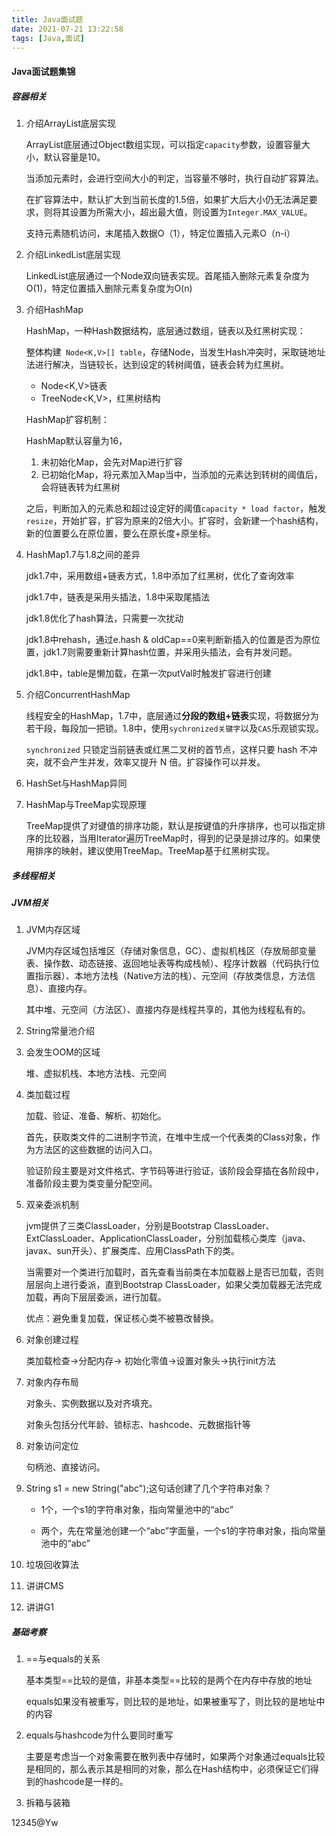 ```yaml
---
title: Java面试题
date: 2021-07-21 13:22:58
tags: [Java,面试]
---
```


#### Java面试题集锦

##### 容器相关

1. 介绍ArrayList底层实现

   ArrayList底层通过Object数组实现，可以指定`capacity`参数，设置容量大小，默认容量是10。

   当添加元素时，会进行空间大小的判定，当容量不够时，执行自动扩容算法。

   在扩容算法中，默认扩大到当前长度的1.5倍，如果扩大后大小仍无法满足要求，则将其设置为所需大小，超出最大值，则设置为`Integer.MAX_VALUE`。

   支持元素随机访问，末尾插入数据O（1），特定位置插入元素O（n-i）

2. 介绍LinkedList底层实现

   LinkedList底层通过一个Node双向链表实现。首尾插入删除元素复杂度为O(1)，特定位置插入删除元素复杂度为O(n)

3. 介绍HashMap

   HashMap，一种Hash数据结构，底层通过数组，链表以及红黑树实现：

   整体构建` Node<K,V>[] table`，存储Node，当发生Hash冲突时，采取链地址法进行解决，当链较长，达到设定的转树阈值，链表会转为红黑树。

   - Node<K,V>链表
   - TreeNode<K,V>，红黑树结构

   HashMap扩容机制：

   HashMap默认容量为16，

   1. 未初始化Map，会先对Map进行扩容
   2. 已初始化Map，将元素加入Map当中，当添加的元素达到转树的阈值后，会将链表转为红黑树

   之后，判断加入的元素总和超过设定好的阈值`capacity * load factor`，触发`resize`，开始扩容，扩容为原来的2倍大小。扩容时，会新建一个hash结构，新的位置要么在原位置，要么在原长度+原坐标。

4. HashMap1.7与1.8之间的差异

   jdk1.7中，采用数组+链表方式，1.8中添加了红黑树，优化了查询效率

   jdk1.7中，链表是采用头插法，1.8中采取尾插法

   jdk1.8优化了hash算法，只需要一次扰动

   jdk1.8中rehash，通过e.hash & oldCap==0来判断新插入的位置是否为原位置，jdk1.7则需要重新计算hash位置，并采用头插法，会有并发问题。

   jdk1.8中，table是懒加载，在第一次putVal时触发扩容进行创建

5. 介绍ConcurrentHashMap

   线程安全的HashMap，1.7中，底层通过**分段的数组+链表**实现，将数据分为若干段，每段加一把锁。1.8中，使用`sychronized关键字`以及`CAS`乐观锁实现。

   `synchronized` 只锁定当前链表或红黑二叉树的首节点，这样只要 hash 不冲突，就不会产生并发，效率又提升 N 倍。扩容操作可以并发。

6. HashSet与HashMap异同

7. HashMap与TreeMap实现原理

   TreeMap提供了对键值的排序功能，默认是按键值的升序排序，也可以指定排序的比较器，当用Iterator遍历TreeMap时，得到的记录是排过序的。如果使用排序的映射，建议使用TreeMap。TreeMap基于红黑树实现。

##### 多线程相关



##### JVM相关

1. JVM内存区域

   JVM内存区域包括堆区（存储对象信息，GC）、虚拟机栈区（存放局部变量表、操作数、动态链接、返回地址表等构成栈帧）、程序计数器（代码执行位置指示器）、本地方法栈（Native方法的栈）、元空间（存放类信息，方法信息）、直接内存。

   其中堆、元空间（方法区）、直接内存是线程共享的，其他为线程私有的。

2. String常量池介绍

   

3. 会发生OOM的区域

   堆、虚拟机栈、本地方法栈、元空间

4. 类加载过程

   加载、验证、准备、解析、初始化。

   首先，获取类文件的二进制字节流，在堆中生成一个代表类的Class对象，作为方法区的这些数据的访问入口。

   验证阶段主要是对文件格式、字节码等进行验证，该阶段会穿插在各阶段中，准备阶段主要为类变量分配空间。

5. 双亲委派机制

   jvm提供了三类ClassLoader，分别是Bootstrap ClassLoader、ExtClassLoader、ApplicationClassLoader，分别加载核心类库（java、javax、sun开头）、扩展类库、应用ClassPath下的类。

   当需要对一个类进行加载时，首先查看当前类在本加载器上是否已加载，否则层层向上进行委派，直到Bootstrap ClassLoader，如果父类加载器无法完成加载，再向下层层委派，进行加载。

   优点：避免重复加载，保证核心类不被篡改替换。

6. 对象创建过程

   类加载检查->分配内存-> 初始化零值->设置对象头->执行init方法

7. 对象内存布局

   对象头、实例数据以及对齐填充。

   对象头包括分代年龄、锁标志、hashcode、元数据指针等

8. 对象访问定位

   句柄池、直接访问。

9. String s1 = new String("abc");这句话创建了几个字符串对象？

   - 1个，一个s1的字符串对象，指向常量池中的“abc”

   - 两个，先在常量池创建一个“abc”字面量，一个s1的字符串对象，指向常量池中的“abc”

10. 垃圾回收算法

11. 讲讲CMS

12. 讲讲G1

##### 基础考察

1. ==与equals的关系

   基本类型\==比较的是值，非基本类型==比较的是两个在内存中存放的地址

   equals如果没有被重写，则比较的是地址，如果被重写了，则比较的是地址中的内容

2. equals与hashcode为什么要同时重写

   主要是考虑当一个对象需要在散列表中存储时，如果两个对象通过equals比较是相同的，那么表示其是相同的对象，那么在Hash结构中，必须保证它们得到的hashcode是一样的。

3. 拆箱与装箱









12345@Yw